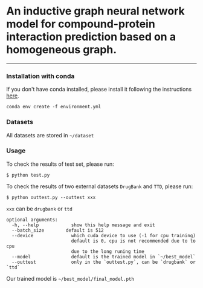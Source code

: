 # An inductive graph neural network model for compound-protein interaction prediction based on a homogeneous graph.
---
### Installation with conda

If you don't have conda installed, please install it following the instructions [here](https://conda.io/projects/conda/en/latest/user-guide/install/index.html).

```conda env create -f environment.yml```

### Datasets
All datasets are stored in `~/dataset`

### Usage

To check the results of test set, please run:
```
$ python test.py
```
To check the results of two external datasets ```DrugBank``` and ```TTD```, please run:
```
$ python outtest.py --outtest xxx
```
```xxx``` can be ```drugbank``` or ```ttd```

```
optional arguments:
  -h, --help            show this help message and exit
  --batch_size		  default is 512
  --device              which cuda device to use (-1 for cpu training)
  						default is 0, cpu is not recommended due to to cpu 
  						due to the long runing time
  --model               default is the trained model in `~/best_model`
  --outtest             only in the `outtest.py`, can be `drugbank` or `ttd`
```

Our trained model is `~/best_model/final_model.pth`
